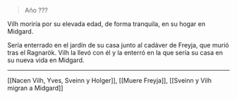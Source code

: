 > Año ???

Vilh moriría por su elevada edad, de forma tranquila, en su hogar en Midgard.

Sería enterrado en el jardín de su casa junto al cadáver de Freyja, que murió tras el Ragnarök. Vilh la llevó con él y la enterró en la que sería su casa en su nueva vida en Midgard.

---

[[Nacen Vilh, Yves, Sveinn y Holger]], [[Muere Freyja]], [[Sveinn y Vilh migran a Midgard]]